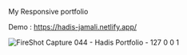 My Responsive portfolio

Demo : https://hadis-jamali.netlify.app/

![FireShot Capture 044 - Hadis Portfolio - 127 0 0 1](https://github.com/Hadis-jamali/Hadis-Portfolio/assets/132214893/6a3a6fc1-84f2-46ff-b3ea-1d4f7feaf7e1)
